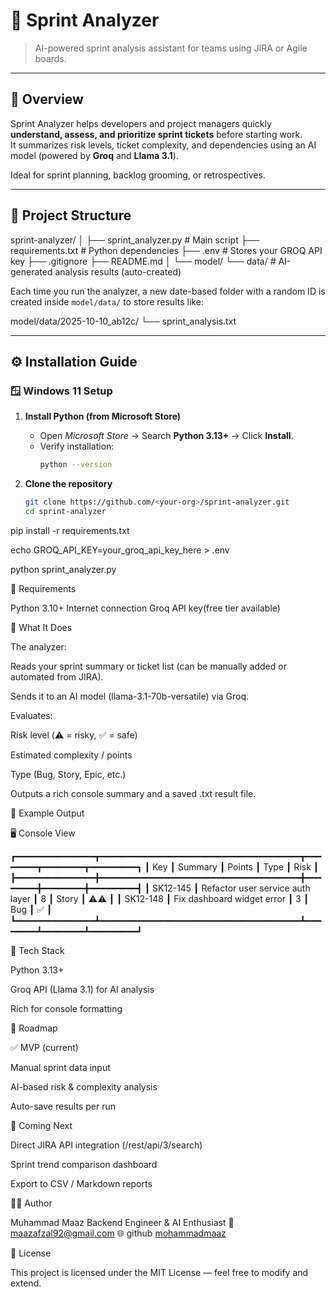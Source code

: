 # 🧠 Sprint Analyzer  
> AI-powered sprint analysis assistant for teams using JIRA or Agile boards.

---

## 🚀 Overview

Sprint Analyzer helps developers and project managers quickly **understand, assess, and prioritize sprint tickets** before starting work.  
It summarizes risk levels, ticket complexity, and dependencies using an AI model (powered by **Groq** and **Llama 3.1**).

Ideal for sprint planning, backlog grooming, or retrospectives.

---

## 📁 Project Structure

sprint-analyzer/
│
├── sprint_analyzer.py # Main script
├── requirements.txt # Python dependencies
├── .env # Stores your GROQ API key
├── .gitignore
├── README.md
│
└── model/
└── data/ # AI-generated analysis results (auto-created)


Each time you run the analyzer, a new date-based folder with a random ID is created inside `model/data/` to store results like:

model/data/2025-10-10_ab12c/
└── sprint_analysis.txt


---

## ⚙️ Installation Guide

### 🪟 Windows 11 Setup

1. **Install Python (from Microsoft Store)**  
   - Open *Microsoft Store* → Search **Python 3.13+** → Click **Install**.  
   - Verify installation:  
     ```bash
     python --version
     ```

2. **Clone the repository**
   ```bash
   git clone https://github.com/<your-org>/sprint-analyzer.git
   cd sprint-analyzer


pip install -r requirements.txt

echo GROQ_API_KEY=your_groq_api_key_here > .env

python sprint_analyzer.py


🧩 Requirements

Python 3.10+
Internet connection
Groq API key(free tier available)

🧠 What It Does

The analyzer:

Reads your sprint summary or ticket list (can be manually added or automated from JIRA).

Sends it to an AI model (llama-3.1-70b-versatile) via Groq.

Evaluates:

Risk level (⚠️ = risky, ✅ = safe)

Estimated complexity / points

Type (Bug, Story, Epic, etc.)

Outputs a rich console summary and a saved .txt result file.

🧾 Example Output

🖥️ Console View

┏━━━━━━━━━━━━━━━┳━━━━━━━━━━━━━━━━━━━━━━━━━━━━━━━━━━━━━━┳━━━━━━━━┳━━━━━━━━┳━━━━━━━━━┓
┃ Key           ┃ Summary                              ┃ Points ┃ Type   ┃ Risk    ┃
┣━━━━━━━━━━━━━━━╋━━━━━━━━━━━━━━━━━━━━━━━━━━━━━━━━━━━━━━╋━━━━━━━━╋━━━━━━━━╋━━━━━━━━━┫
┃ SK12-145      ┃ Refactor user service auth layer     ┃ 8      ┃ Story  ┃ ⚠️⚠️     ┃
┃ SK12-148      ┃ Fix dashboard widget error           ┃ 3      ┃ Bug    ┃ ✅      ┃
┗━━━━━━━━━━━━━━━┻━━━━━━━━━━━━━━━━━━━━━━━━━━━━━━━━━━━━━━┻━━━━━━━━┻━━━━━━━━┻━━━━━━━━━┛

🧰 Tech Stack

Python 3.13+

Groq API (Llama 3.1) for AI analysis

Rich for console formatting


🧭 Roadmap

✅ MVP (current)

Manual sprint data input

AI-based risk & complexity analysis

Auto-save results per run

🚧 Coming Next

Direct JIRA API integration (/rest/api/3/search)

Sprint trend comparison dashboard

Export to CSV / Markdown reports


🧑‍💻 Author

Muhammad Maaz
Backend Engineer & AI Enthusiast
📧 maazafzal92@gmail.com
🌐 github [mohammadmaaz](https://github.com/mohammadmaaz)


📜 License

This project is licensed under the MIT License — feel free to modify and extend.